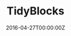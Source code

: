 ---
date: "2016-04-27T00:00:00Z"
external_link: https://tidyblocks.tech/en/
image:
  caption: TidyBlocks
focal_point: Smart
summary: A blocks based coding language to learn rstats programming 
tags:
  - Website
title: TidyBlocks
---